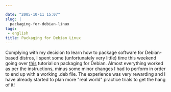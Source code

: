 ```yaml
---

date: "2005-10-11 15:07"
slug: |
  packaging-for-debian-linux
tags:
 - english
title: Packaging for Debian Linux
---
```


Complying with my decision to learn how to package software for
Debian-based distros, I spent some (unfortunately very little) time this
weekend going over
[this](http://women.alioth.debian.org/wiki/index.php/English/PackagingTutorial)
tutorial on packaging for Debian. Almost everything worked as per the
instructions, minus some minor changes I had to perform in order to end
up with a working .deb file. The experience was very rewarding and I
have already started to plan more "real world" practice trials to get
the hang of it!

